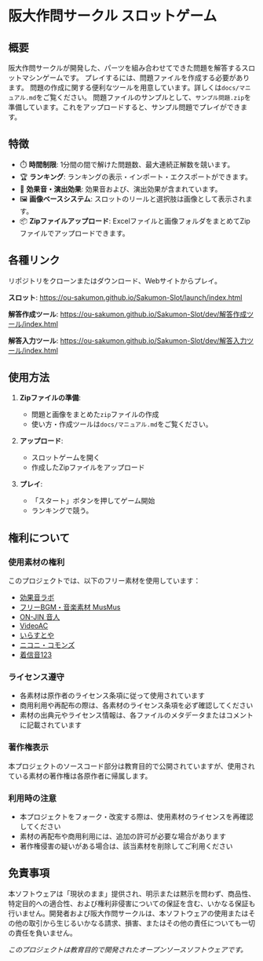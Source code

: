 # 阪大作問サークル スロットゲーム

## 概要

阪大作問サークルが開発した、パーツを組み合わせてできた問題を解答するスロットマシンゲームです。
プレイするには、問題ファイルを作成する必要があります。
問題の作成に関する便利なツールを用意しています。詳しくは`docs/マニュアル.md`をご覧ください。
問題ファイルのサンプルとして、`サンプル問題.zip`を準備しています。これをアップロードすると、サンプル問題でプレイができます。

## 特徴

- ⏱️ **時間制限**: 1分間の間で解けた問題数、最大連続正解数を競います。
- 🏆 **ランキング**: ランキングの表示・インポート・エクスポートができます。
- 🎵 **効果音・演出効果**: 効果音および、演出効果が含まれています。
- 🖼️ **画像ベースシステム**: スロットのリールと選択肢は画像として表示されます。
- 📦 **Zipファイルアップロード**: Excelファイルと画像フォルダをまとめてZipファイルでアップロードできます。


## 各種リンク

リポジトリをクローンまたはダウンロード、Webサイトからプレイ。

**スロット**: https://ou-sakumon.github.io/Sakumon-Slot/launch/index.html

**解答作成ツール**: https://ou-sakumon.github.io/Sakumon-Slot/dev/解答作成ツール/index.html

**解答入力ツール**: https://ou-sakumon.github.io/Sakumon-Slot/dev/解答入力ツール/index.html


## 使用方法

1. **Zipファイルの準備**: 
   - 問題と画像をまとめた`zip`ファイルの作成
   - 使い方・作成ツールは`docs/マニュアル.md`をご覧ください。

2. **アップロード**: 
   - スロットゲームを開く
   - 作成したZipファイルをアップロード

3. **プレイ**: 
   - 「スタート」ボタンを押してゲーム開始
   -  ランキングで競う。

## 権利について

### 使用素材の権利
このプロジェクトでは、以下のフリー素材を使用しています：

- [効果音ラボ](https://soundeffect-lab.info/)
- [フリーBGM・音楽素材 MusMus](https://musmus.main.jp/)
- [ON-JIN 音人](https://on-jin.com)
- [VideoAC](https://video-ac.com)
- [いらすとや](https://www.irasutoya.com/)
- [ニコニ・コモンズ](https://commons.nicovideo.jp)
- [着信音123](https://chakushinon123.com)

### ライセンス遵守
- 各素材は原作者のライセンス条項に従って使用されています
- 商用利用や再配布の際は、各素材のライセンス条項を必ず確認してください
- 素材の出典元やライセンス情報は、各ファイルのメタデータまたはコメントに記載されています

### 著作権表示
本プロジェクトのソースコード部分は教育目的で公開されていますが、使用されている素材の著作権は各原作者に帰属します。

### 利用時の注意
- 本プロジェクトをフォーク・改変する際は、使用素材のライセンスを再確認してください
- 素材の再配布や商用利用には、追加の許可が必要な場合があります
- 著作権侵害の疑いがある場合は、該当素材を削除してご利用ください

## 免責事項

本ソフトウェアは「現状のまま」提供され、明示または黙示を問わず、商品性、特定目的への適合性、および権利非侵害についての保証を含む、いかなる保証も行いません。開発者および阪大作問サークルは、本ソフトウェアの使用またはその他の取引から生じるいかなる請求、損害、またはその他の責任についても一切の責任を負いません。


*このプロジェクトは教育目的で開発されたオープンソースソフトウェアです。*